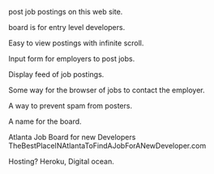 post job postings on this web site. 

board is for entry level developers. 

Easy to view postings with infinite scroll. 

Input form for employers to post jobs.

Display feed of job postings. 

Some way for the browser of jobs to contact the employer. 

A way to prevent spam from posters. 

A name for the board. 

Atlanta Job Board for new Developers
TheBestPlaceINAtlantaToFindAJobForANewDeveloper.com

Hosting? Heroku, Digital ocean.
